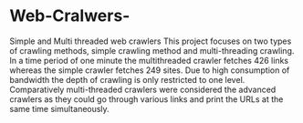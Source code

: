 # Web-Cralwers-
Simple and Multi threaded web crawlers 
This project focuses on two types of crawling methods, simple crawling method and multi-threading crawling. In a time period of one minute the multithreaded crawler fetches 426 links whereas the simple crawler fetches 249 sites. Due to high consumption of bandwidth the depth of crawling is only restricted to one level. Comparatively multi-threaded crawlers were considered the advanced crawlers as they could go through various links and print the URLs at the same time simultaneously.
